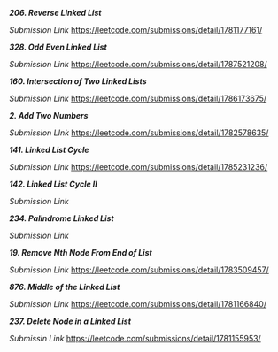 ***206. Reverse Linked List***

*Submission Link*
https://leetcode.com/submissions/detail/1781177161/



***328. Odd Even Linked List***

*Submission Link*
https://leetcode.com/submissions/detail/1787521208/



***160. Intersection of Two Linked Lists***

*Submission Link*
https://leetcode.com/submissions/detail/1786173675/



***2. Add Two Numbers***

*Submission LInk*
https://leetcode.com/submissions/detail/1782578635/



***141. Linked List Cycle***

*Submission Link*
https://leetcode.com/submissions/detail/1785231236/



***142. Linked List Cycle II***

*Submission Link*



***234. Palindrome Linked List***

*Submission Link*




***19. Remove Nth Node From End of List***

*Submission Link*
https://leetcode.com/submissions/detail/1783509457/



***876. Middle of the Linked List***

*Submission Link*
https://leetcode.com/submissions/detail/1781166840/



***237. Delete Node in a Linked List***

*Submissin Link*
https://leetcode.com/submissions/detail/1781155953/


